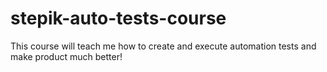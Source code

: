 # stepik-auto-tests-course
This course will teach me how to create and execute automation tests and make product much better!

